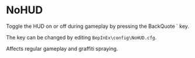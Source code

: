 # NoHUD

Toggle the HUD on or off during gameplay by pressing the BackQuote \` key.

The key can be changed by editing `BepInEx\config\NoHUD.cfg`.

Affects regular gameplay and graffiti spraying.